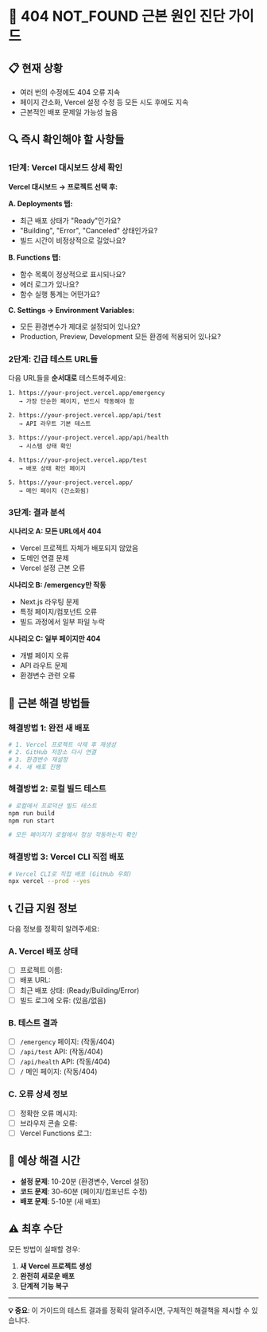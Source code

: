 # 🚨 404 NOT_FOUND 근본 원인 진단 가이드

## 📋 현재 상황
- 여러 번의 수정에도 404 오류 지속
- 페이지 간소화, Vercel 설정 수정 등 모든 시도 후에도 지속
- 근본적인 배포 문제일 가능성 높음

## 🔍 즉시 확인해야 할 사항들

### 1단계: Vercel 대시보드 상세 확인
**Vercel 대시보드 → 프로젝트 선택 후:**

**A. Deployments 탭:**
- 최근 배포 상태가 "Ready"인가요?
- "Building", "Error", "Canceled" 상태인가요?
- 빌드 시간이 비정상적으로 길었나요?

**B. Functions 탭:**
- 함수 목록이 정상적으로 표시되나요?
- 에러 로그가 있나요?
- 함수 실행 통계는 어떤가요?

**C. Settings → Environment Variables:**
- 모든 환경변수가 제대로 설정되어 있나요?
- Production, Preview, Development 모든 환경에 적용되어 있나요?

### 2단계: 긴급 테스트 URL들
다음 URL들을 **순서대로** 테스트해주세요:

```
1. https://your-project.vercel.app/emergency
   → 가장 단순한 페이지, 반드시 작동해야 함

2. https://your-project.vercel.app/api/test  
   → API 라우트 기본 테스트

3. https://your-project.vercel.app/api/health
   → 시스템 상태 확인

4. https://your-project.vercel.app/test
   → 배포 상태 확인 페이지

5. https://your-project.vercel.app/
   → 메인 페이지 (간소화됨)
```

### 3단계: 결과 분석

**시나리오 A: 모든 URL에서 404**
- Vercel 프로젝트 자체가 배포되지 않았음
- 도메인 연결 문제
- Vercel 설정 근본 오류

**시나리오 B: /emergency만 작동**
- Next.js 라우팅 문제
- 특정 페이지/컴포넌트 오류
- 빌드 과정에서 일부 파일 누락

**시나리오 C: 일부 페이지만 404**
- 개별 페이지 오류
- API 라우트 문제
- 환경변수 관련 오류

## 🔧 근본 해결 방법들

### 해결방법 1: 완전 새 배포
```bash
# 1. Vercel 프로젝트 삭제 후 재생성
# 2. GitHub 저장소 다시 연결
# 3. 환경변수 재설정
# 4. 새 배포 진행
```

### 해결방법 2: 로컬 빌드 테스트
```bash
# 로컬에서 프로덕션 빌드 테스트
npm run build
npm run start

# 모든 페이지가 로컬에서 정상 작동하는지 확인
```

### 해결방법 3: Vercel CLI 직접 배포
```bash
# Vercel CLI로 직접 배포 (GitHub 우회)
npx vercel --prod --yes
```

## 📞 긴급 지원 정보

다음 정보를 정확히 알려주세요:

### A. Vercel 배포 상태
- [ ] 프로젝트 이름: 
- [ ] 배포 URL: 
- [ ] 최근 배포 상태: (Ready/Building/Error)
- [ ] 빌드 로그에 오류: (있음/없음)

### B. 테스트 결과
- [ ] `/emergency` 페이지: (작동/404)
- [ ] `/api/test` API: (작동/404)  
- [ ] `/api/health` API: (작동/404)
- [ ] `/` 메인 페이지: (작동/404)

### C. 오류 상세 정보
- [ ] 정확한 오류 메시지: 
- [ ] 브라우저 콘솔 오류: 
- [ ] Vercel Functions 로그: 

## 🎯 예상 해결 시간

- **설정 문제**: 10-20분 (환경변수, Vercel 설정)
- **코드 문제**: 30-60분 (페이지/컴포넌트 수정)
- **배포 문제**: 5-10분 (새 배포)

## ⚠️ 최후 수단

모든 방법이 실패할 경우:
1. **새 Vercel 프로젝트 생성**
2. **완전히 새로운 배포**
3. **단계적 기능 복구**

---

**💡 중요**: 이 가이드의 테스트 결과를 정확히 알려주시면, 구체적인 해결책을 제시할 수 있습니다.